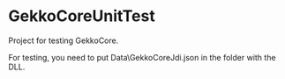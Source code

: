 # GekkoCoreUnitTest

Project for testing GekkoCore.

For testing, you need to put Data\\GekkoCoreJdi.json in the folder with the DLL.
